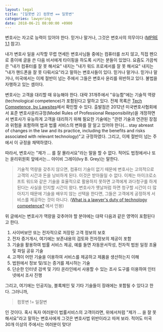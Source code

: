 ```yaml
---
layout: legal
title: "[일못변 2] 컴못변 == 일못변"
categories: lawyering
date: 2018-06-21 08:00:00 +0900
---
```


변호사는 자고로 능력이 있어야 한다. 믿거나 말거나, 그것은 변호사의 의무이다 ([MPRE 1.1](codes/mpre-1_1.html) 참고).

내가 변호사 일을 시작할 무렵 연세든 변호사님들 중에는 컴퓨터를 쓰지 않고, 직접 펜으로 종이에 글을 쓴 다음 비서에게 타이핑을 하도록 시키는 분들이 있었다. 요즘도 가끔씩은 "내가 컴퓨터를 잘 못 해서요" 내지는 "내가 워드 프로세서를 잘 못 해서요" 내지는 "내가 핸드폰을 잘 못 다뤄서요"라고 말하는 변호사들이 있다. 믿거나 말거나. 믿거나 말거나, 미국에서는 이제 절반이 넘는 주에서 그들은 변호사 윤리를 위반하고 있다. 불법을 자행하고 있는 셈이다.

변호사는 고객을 대리할 때 유능해야 한다. 대략 31개주에서 "유능함"에는 기술적 역량 (technological competence)가 포함된다고 말하고 있다. 전체 목록은 [Tech Competence, by Lawsites](https://www.lawsitesblog.com/tech-competence/)에서 확인할 수 있다. 출발점은 2012년 미국변호사협회에서 표준 변호사윤리규정(Model Rules of Professional Responsibility)을 개정하면서 변호사가 유능하게 고객을 대리하기 위해 필요한 기술에는 "관련 기술과 연관된 장점과 위험을 포함하여 법과 법률 서비스의 변화를 잘 알고 있어야 한다(... stay abreast of changes in the law and its practice, including the benefits and risks associated with relevant technology)"고 규정하였다. 그리고, 이제 절반이 넘는 주에서 이 규정을 채택하였다. 

따라서, 변호사는 "제가 ... 를 잘 몰라서요"라는 말을 할 수 없다. 적어도 법정에서나 또는 윤리위원회 앞에서는... 아이비 그레이(Ivy B. Grey)는 말한다.

> 기술적 역량을 갖추지 않으면, 컴퓨터 기술이 없기 때문에 변호사는 고의적으로 고객의 시간과 돈을 낭비하게 된다. 이것은 받아들일 수 없다. 이제는 마이크로소프트 워드와 같은 기술을 효율적으로 활용하지 못하면 고객에게 과다청구를 하게 된다는 사실을 인지할 시간이 왔다. 변호사가 옛날처럼 하면 청구할 시간이 더 많아지기 때문에 기술을 배우지 않는 선택을 한다면, 그들은 고객에게 공정하게 서비스를 제공하는 것이 아니다. ([What is a lawyer's duty of technology competence?](http://www.nationaljurist.com/smartlawyer/what-lawyers-duty-technology-competence) 에서 인용)

위 글에서는 변호사가 역량을 갖추어야 할 분야에는 대략 다음과 같은 영역이 포함된다고 한다.

1. 사이버보안 또는 전자적으로 저장된 고객 정보의 보호
2. 전자 증거개시, 여기에는 보존내용의 검토와 전자정보의 제공이 포함
3. 기술을 활용하여 법률 서비스 제공, 예를 들면 자동문서작성, 전자적 법원 일정 조율 및 파일 공유 기술
4. 고객이 어떤 기술을 이용하여 서비스를 제공하고 제품을 생산하는지 이해
5. 법원에서 정보 및/또는 증거를 제시하는 기술
6. 단순한 인터넷 검색 및 기타 온라인에서 사용할 수 있는 조사 도구를 이용하여 인터넷에서 조사 진행

그리고, 여기에는 인공지능, 블록체인 및 기타 기술들이 장래에는 포함될 수 있다고 한다. 그러니까,

> 컴못변 != 일잘변

인 것이다. 혹시 독자 여러분이 법률서비스의 고객이라면, 위에서처럼 "제가 ... 을 잘 못해서요"라고 말하는 변호사에게 그것은 변호사법 위반이라고 따져 보라. 적어도 미국 30개 이상의 주에서는 여러분이 맞다!


